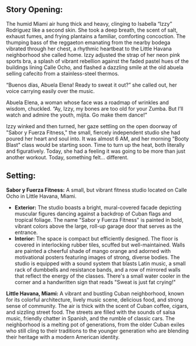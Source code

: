 ## Story Opening:

The humid Miami air hung thick and heavy, clinging to Isabella “Izzy” Rodriguez like a second skin. She took a deep breath, the scent of salt, exhaust fumes, and frying plantains a familiar, comforting concoction. The thumping bass of the reggaeton emanating from the nearby bodega vibrated through her chest, a rhythmic heartbeat to the Little Havana neighborhood she called home. Izzy adjusted the strap of her neon pink sports bra, a splash of vibrant rebellion against the faded pastel hues of the buildings lining Calle Ocho, and flashed a dazzling smile at the old abuela selling cafecito from a stainless-steel thermos.

“Buenos días, Abuela Elena! Ready to sweat it out?” she called out, her voice carrying easily over the music.

Abuela Elena, a woman whose face was a roadmap of wrinkles and wisdom, chuckled. “Ay, Izzy, my bones are too old for your Zumba. But I’ll watch and admire the youth, mijita. Go make them dance!”

Izzy winked and then turned, her gaze settling on the open doorway of "Sabor y Fuerza Fitness," the small, fiercely independent studio she had poured her heart and soul into. It was almost 6 AM, and her morning "Booty Blast" class would be starting soon. Time to turn up the heat, both literally and figuratively. Today, she had a feeling it was going to be more than just another workout. Today, something felt… different.

## Setting:

**Sabor y Fuerza Fitness:** A small, but vibrant fitness studio located on Calle Ocho in Little Havana, Miami.

*   **Exterior:** The studio boasts a bright, mural-covered facade depicting muscular figures dancing against a backdrop of Cuban flags and tropical foliage. The name "Sabor y Fuerza Fitness" is painted in bold, vibrant colors above the large, roll-up garage door that serves as the entrance.
*   **Interior:** The space is compact but efficiently designed. The floor is covered in interlocking rubber tiles, scuffed but well-maintained. Walls are painted a cheerful shade of mango orange and adorned with motivational posters featuring images of strong, diverse bodies. The studio is equipped with a sound system that blasts Latin music, a small rack of dumbbells and resistance bands, and a row of mirrored walls that reflect the energy of the classes. There's a small water cooler in the corner and a handwritten sign that reads "Sweat is just fat crying!"

**Little Havana, Miami:** A vibrant and bustling Cuban neighborhood, known for its colorful architecture, lively music scene, delicious food, and strong sense of community. The air is thick with the scent of Cuban coffee, cigars, and sizzling street food. The streets are filled with the sounds of salsa music, friendly chatter in Spanish, and the rumble of classic cars. The neighborhood is a melting pot of generations, from the older Cuban exiles who still cling to their traditions to the younger generation who are blending their heritage with a modern American identity.
